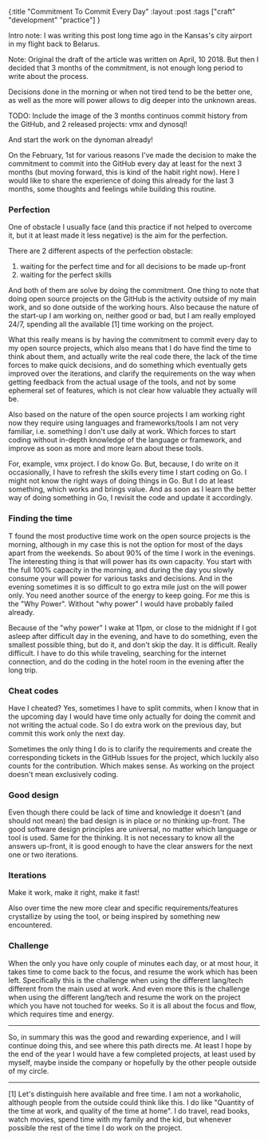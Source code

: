 {:title "Commitment To Commit Every Day"
:layout :post
:tags ["craft" "development" "practice"]
} 

Intro note: I was writing this post long time ago in the Kansas's city airport in my flight back to Belarus.

Note: Original the draft of the article was written on April, 10 2018. But then I decided that 3 months of the commitment, is not enough long period to write about the process.

Decisions done in the morning or when not tired tend to be the better one, as well as the more will power allows to dig deeper into the unknown areas.

TODO: Include the image of the 3 months continuos commit history from the GitHub, and 2 released projects: vmx and dynosql!

And start the work on the dynoman already!

On the February, 1st for various reasons I've made the decision to make the commitment to commit into the GitHub every day at least for the next 3 months (but moving forward, this is kind of the habit right now). Here I would like to share the experience of doing this already for the last 3 months, some thoughts and feelings while building this routine.

### Perfection

One of obstacle I usually face (and this practice if not helped to overcome it, but it at least made it less negative) is the aim for the perfection.

There are 2 different aspects of the perfection obstacle:

1. waiting for the perfect time and for all decisions to be made up-front
2. waiting for the perfect skills

And both of them are solve by doing the commitment. One thing to note that doing open source projects on the GitHub is the activity outside of my main work, and so done outside of the working hours. Also because the nature of the start-up I am working on, neither good or bad, but I am really employed 24/7, spending all the available [1] time working on the project.

What this really means is by having the commitment to commit every day to my open source projects, which also means that I do have find the time to think about them, and actually write the real code there, the lack of the time forces to make quick decisions, and do something which eventually gets improved over the iterations, and clarify the requirements on the way when getting feedback from the actual usage of the tools, and not by some ephemeral set of features, which is not clear how valuable they actually will be.

Also based on the nature of the open source projects I am working right now they require using languages and frameworks/tools I am not very familiar, i.e. something I don't use daily at work. Which forces to start coding without in-depth knowledge of the language or framework, and improve as soon as more and more learn about these tools.

For, example, vmx project. I do know Go. But, because, I do write on it occasionally, I have to refresh the skills every time I start coding on Go. I might not know the right ways of doing things in Go. But I do at least something, which works and brings value. And as soon as I learn the better way of doing something in Go, I revisit the code and update it accordingly.

### Finding the time

T found the most productive time work on the open source projects is the morning, although in my case this is not the option for most of the days apart from the weekends. So about 90% of the time I work in the evenings. The interesting thing is that will power has its own capacity. You start with the full 100% capacity in the morning, and during the day you slowly consume your will power for various tasks and decisions. And in the evening sometimes it is so difficult to go extra mile just on the will power only. You need another source of the energy to keep going. For me this is the "Why Power". Without "why power" I would have probably failed already.

Because of the "why power" I wake at 11pm, or close to the midnight if I got asleep after difficult day in the evening, and have to do something, even the smallest possible thing, but do it, and don't skip the day. It is difficult. Really difficult. I have to do this while traveling, searching for the internet connection, and do the coding in the hotel room in the evening after the long trip.

### Cheat codes

Have I cheated? Yes, sometimes I have to split commits, when I know that in the upcoming day I would have time only actually for doing the commit and not writing the actual code. So I do extra work on the previous day, but commit this work only the next day.

Sometimes the only thing I do is to clarify the requirements and create the corresponding tickets in the GitHub Issues for the project, which luckily also counts for the contribution. Which makes sense. As working on the project doesn't mean exclusively coding.

### Good design

Even though there could be lack of time and knowledge it doesn't (and should not mean) the bad design is in place or no thinking up-front. The good software design principles are universal, no matter which language or tool is used. Same for the thinking. It is not necessary to know all the answers up-front, it is good enough to have the clear answers for the next one or two iterations.

### Iterations

Make it work, make it right, make it fast!

Also over time the new more clear and specific requirements/features crystallize by using the tool, or being inspired by something new encountered.

### Challenge

When the only you have only couple of minutes each day, or at most hour, it takes time to come back to the focus, and resume the work which has been left. Specifically this is the challenge when using the different lang/tech different from the main used at work. And even more this is the challenge when using the different lang/tech and resume the work on the project which you have not touched for weeks. So it is all about the focus and flow, which requires time and energy. 

****

So, in summary this was the good and rewarding experience, and I will continue doing this, and see where this path directs me. At least I hope by the end of the year I would have a few completed projects, at least used by myself, maybe inside the company or hopefully by the other people outside of my circle.

****

[1]
Let's distinguish here available and free time. I am not a workaholic, although people from the outside could think like this. I do like "Quantity of the time at work, and quality of the time at home". I do travel, read books, watch movies, spend time with my family and the kid, but whenever possible the rest of the time I do work on the project.
